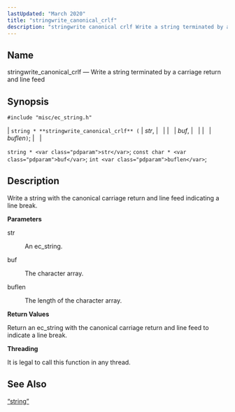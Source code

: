 ```yaml
---
lastUpdated: "March 2020"
title: "stringwrite_canonical_crlf"
description: "stringwrite canonical crlf Write a string terminated by a carriage return and line feed string stringwrite canonical crlf str buf buflen string str const char buf int buflen Write a string with the canonical carriage return and line feed indicating a line break str An ec string buf The character..."
---
```


<a name="apis.stringwrite_canonical_crlf"></a> 
## Name

stringwrite_canonical_crlf — Write a string terminated by a carriage return and line feed

## Synopsis

`#include "misc/ec_string.h"`

| `string * **stringwrite_canonical_crlf** (` | <var class="pdparam">str</var>, |   |
|   | <var class="pdparam">buf</var>, |   |
|   | <var class="pdparam">buflen</var>`)`; |   |

`string * <var class="pdparam">str</var>`;
`const char * <var class="pdparam">buf</var>`;
`int <var class="pdparam">buflen</var>`;<a name="idp63020960"></a> 
## Description

Write a string with the canonical carriage return and line feed indicating a line break.

**<a name="idp63022240"></a> Parameters**

<dl class="variablelist">

<dt>str</dt>

<dd>

An ec_string.

</dd>

<dt>buf</dt>

<dd>

The character array.

</dd>

<dt>buflen</dt>

<dd>

The length of the character array.

</dd>

</dl>

**<a name="idp63028624"></a> Return Values**

Return an ec_string with the canonical carriage return and line feed to indicate a line break.

**<a name="idp63029616"></a> Threading**

It is legal to call this function in any thread.

<a name="idp63030720"></a> 
## See Also

[“string”](/momentum/3/3-api/structs-string)